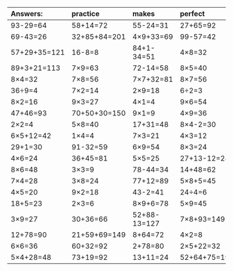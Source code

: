 | Answers: | practice | makes | perfect | ! |
| :--- | :--- | :--- | :--- | :--- |
| 93-29=64 | 58+14=72 | 55-24=31 | 27+65=92 | 68+14=82 | 
| 69-43=26 | 32+85+84=201 | 4×9+33=69 | 99-57=42 | 61-31=30 | 
| 57+29+35=121 | 16-8=8 | 84+1-34=51 | 4×8=32 | 18÷3=6 | 
| 89+3+21=113 | 7×9=63 | 72-14=58 | 8×5=40 | 96-14=82 | 
| 8×4=32 | 7×8=56 | 7×7+32=81 | 8×7=56 | 30-27=3 | 
| 36÷9=4 | 7×2=14 | 2×9=18 | 6÷2=3 | 29+67=96 | 
| 8×2=16 | 9×3=27 | 4×1=4 | 9×6=54 | 9×3-18=9 | 
| 47+46=93 | 70+50+30=150 | 9×1=9 | 4×9=36 | 53-22=31 | 
| 2×2=4 | 5×8=40 | 17+31=48 | 8×4-2=30 | 2×6=12 | 
| 6×5+12=42 | 1×4=4 | 7×3=21 | 4×3=12 | 4×9+94=130 | 
| 29+1=30 | 91-32=59 | 6×9=54 | 8×3=24 | 6×8=48 | 
| 4×6=24 | 36+45=81 | 5×5=25 | 27+13-12=28 | 9×7=63 | 
| 8×6=48 | 3×3=9 | 78-44=34 | 14+48=62 | 4+2=6 | 
| 7×4=28 | 3×8=24 | 77+12=89 | 5×8+5=45 | 2+31-8=25 | 
| 4×5=20 | 9×2=18 | 43-2=41 | 24÷4=6 | 27+71=98 | 
| 18+5=23 | 2×3=6 | 8×9+6=78 | 5×9=45 | 9×7+24=87 | 
| 3×9=27 | 30+36=66 | 52+88-13=127 | 7×8+93=149 | 72-39=33 | 
| 12+78=90 | 21+59+69=149 | 8+64=72 | 4×2=8 | 77+66+13=156 | 
| 6×6=36 | 60+32=92 | 2+78=80 | 2×5+22=32 | 75-53=22 | 
| 5×4+28=48 | 73+19=92 | 13+11=24 | 52+64+75=191 | 9×5=45 | 
